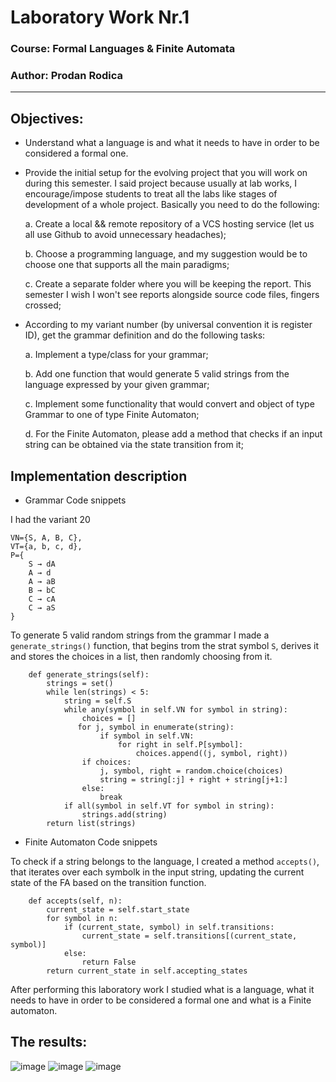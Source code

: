 # Laboratory Work Nr.1

### Course: Formal Languages & Finite Automata
### Author: Prodan Rodica

----

## Objectives:

* Understand what a language is and what it needs to have in order to be considered a formal one.

* Provide the initial setup for the evolving project that you will work on during this semester. I said project because usually at lab works, I encourage/impose students to treat all the labs like stages of development of a whole project. Basically you need to do the following:

    a. Create a local && remote repository of a VCS hosting service (let us all use Github to avoid unnecessary headaches);
    
    b. Choose a programming language, and my suggestion would be to choose one that supports all the main paradigms;
    
    c. Create a separate folder where you will be keeping the report. This semester I wish I won't see reports alongside source code files, fingers crossed;

* According to my variant number (by universal convention it is register ID), get the grammar definition and do the following tasks:

    a. Implement a type/class for your grammar;
    
    b. Add one function that would generate 5 valid strings from the language expressed by your given grammar;
    
    c. Implement some functionality that would convert and object of type Grammar to one of type Finite Automaton;
    
    d. For the Finite Automaton, please add a method that checks if an input string can be obtained via the state transition from it;


## Implementation description

* Grammar Code snippets

I had the variant 20
```
VN={S, A, B, C},
VT={a, b, c, d}, 
P={ 
    S → dA     
    A → d    
    A → aB   
    B → bC    
    C → cA
    C → aS
}
```

To generate 5 valid random strings from the grammar I made a `generate_strings()` function, that begins trom the strat symbol `S`, derives it and stores the choices in a list, then randomly choosing from it. 
```
    def generate_strings(self):
        strings = set()
        while len(strings) < 5:
            string = self.S
            while any(symbol in self.VN for symbol in string):
                choices = []
               for j, symbol in enumerate(string):
                    if symbol in self.VN:
                        for right in self.P[symbol]:
                            choices.append((j, symbol, right))
                if choices:
                    j, symbol, right = random.choice(choices)
                    string = string[:j] + right + string[j+1:]
                else:
                    break
            if all(symbol in self.VT for symbol in string):
                strings.add(string)
        return list(strings)
```
* Finite Automaton Code snippets

To check if a string belongs to the language, I created a method `accepts()`, that iterates over each symbolk in the input string, updating the current state of the FA based on the transition function.
```
    def accepts(self, n):
        current_state = self.start_state
        for symbol in n:
            if (current_state, symbol) in self.transitions:
                current_state = self.transitions[(current_state, symbol)]
            else:
                return False
        return current_state in self.accepting_states
```


After performing this laboratory work I studied what is a language, what it needs to have in order to be considered a formal one and what is a Finite automaton.
## The results:
![image](https://user-images.githubusercontent.com/113309236/219716343-0148cc73-96ca-49a6-afe1-dbd2705b4aab.png)
![image](https://user-images.githubusercontent.com/113309236/219716445-8dc9149d-7a35-4331-8d1e-4be324424177.png)
![image](https://user-images.githubusercontent.com/113309236/219716495-1621d325-08b3-4f00-8180-89fb715d5556.png)
